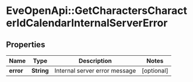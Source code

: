 # EveOpenApi::GetCharactersCharacterIdCalendarInternalServerError

## Properties
Name | Type | Description | Notes
------------ | ------------- | ------------- | -------------
**error** | **String** | Internal server error message | [optional] 


